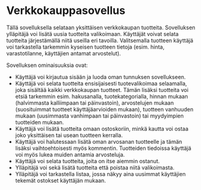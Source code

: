# Verkkokauppasovellus

Tällä sovelluksella selataan yksittäisen verkkokaupan tuotteita. Sovelluksen ylläpitäjä voi lisätä uusia tuotteita
valikoimaan. Käyttäjät voivat selata tuotteita järjestämällä niitä useilla eri tavoilla. Valitsemalla tuotteen
käyttäjä voi tarkastella tarkemmin kyseisen tuotteen tietoja (esim. hinta, varastotilanne, käyttäjien antamat arvostelut).

Sovelluksen ominaisuuksia ovat:
* Käyttäjä voi kirjautua sisään ja luoda oman tunnuksen sovellukseen.
* Käyttäjä voi selata tuotteita ensisijaisesti tuotevalikoimaa selaamalla, joka sisältää kaikki verkkokaupan tuotteet.
Tämän lisäksi tuotteita voi etsiä tarkemmin esim. hakusanalla, tuotekategorialla, hinnan mukaan (halvimmasta kalliimpaan tai päinvastoin),
arvostelujen mukaan (suosituimmat tuotteet käyttäjäarvioiden mukaan), tuotteen vanhuuden mukaan (uusimmasta vanhimpaan tai päinvastoin) tai
myydyimpien tuotteiden mukaan.
* Käyttäjä voi lisätä tuotteita omaan ostoskoriin, minkä kautta voi ostaa joko yksittäisen tai usean tuotteen kerralla.
* Käyttäjä voi halutessaan lisätä oman arvosanan tuotteelle ja tämän lisäksi vaihtoehtoisesti myös kommentin. Tuotteiden tiedoissa käyttäjä
voi myös lukea muiden antamia arvosteluja.
* Käyttäjä voi selata tuotteita, joita on itse aiemmin ostanut.
* Ylläpitäjä voi sekä lisätä tuotteita että poistaa niitä valikoimasta.
* Ylläpitäjä voi tarkastella listaa, jossa näkyy aina uusimmat käyttäjien tekemät ostokset käyttäjän mukaan.
